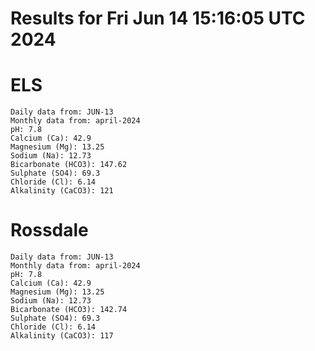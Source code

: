 # Results for Fri Jun 14 15:16:05 UTC 2024
# ELS
```
Daily data from: JUN-13
Monthly data from: april-2024
pH: 7.8
Calcium (Ca): 42.9
Magnesium (Mg): 13.25
Sodium (Na): 12.73
Bicarbonate (HCO3): 147.62
Sulphate (SO4): 69.3
Chloride (Cl): 6.14
Alkalinity (CaCO3): 121
```
# Rossdale
```
Daily data from: JUN-13
Monthly data from: april-2024
pH: 7.8
Calcium (Ca): 42.9
Magnesium (Mg): 13.25
Sodium (Na): 12.73
Bicarbonate (HCO3): 142.74
Sulphate (SO4): 69.3
Chloride (Cl): 6.14
Alkalinity (CaCO3): 117
```
